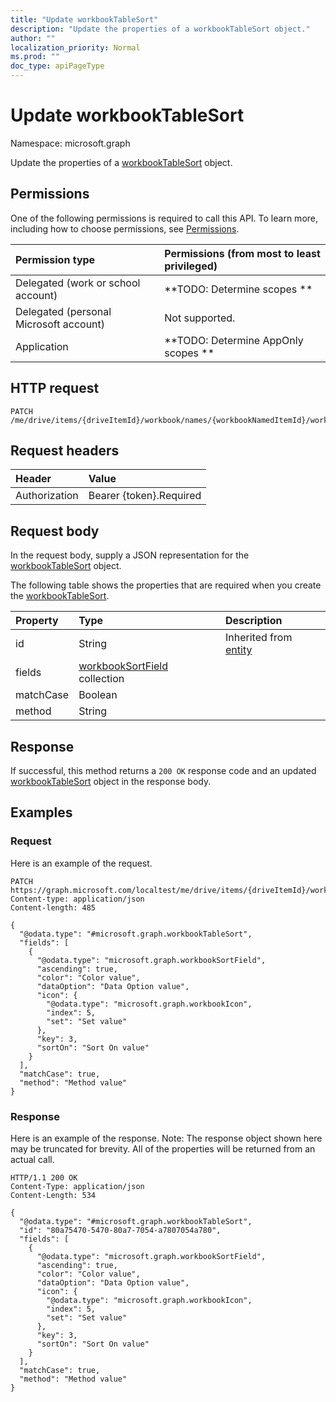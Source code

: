 ```yaml
---
title: "Update workbookTableSort"
description: "Update the properties of a workbookTableSort object."
author: ""
localization_priority: Normal
ms.prod: ""
doc_type: apiPageType
---
```


# Update workbookTableSort

Namespace: microsoft.graph

Update the properties of a [workbookTableSort](../resources/workbooktablesort.md) object.

## Permissions
One of the following permissions is required to call this API. To learn more, including how to choose permissions, see [Permissions](/concepts/permissions-reference.md).

|Permission type|Permissions (from most to least privileged)|
|:---|:---|
|Delegated (work or school account)|**TODO: Determine scopes **|
|Delegated (personal Microsoft account)|Not supported.|
|Application|**TODO: Determine AppOnly scopes **|

## HTTP request
<!-- {
  "blockType": "ignored"
}
-->
``` http
PATCH /me/drive/items/{driveItemId}/workbook/names/{workbookNamedItemId}/worksheet/tables/{workbookTableId}/sort
```

## Request headers
|Header|Value|
|:---|:---|
|Authorization|Bearer {token}.Required|

## Request body
In the request body, supply a JSON representation for the [workbookTableSort](../resources/workbooktablesort.md) object.

The following table shows the properties that are required when you create the [workbookTableSort](../resources/workbooktablesort.md).

|Property|Type|Description|
|:---|:---|:---|
|id|String| Inherited from [entity](../resources/entity.md)|
|fields|[workbookSortField](../resources/workbooksortfield.md) collection||
|matchCase|Boolean||
|method|String||



## Response
If successful, this method returns a `200 OK` response code and an updated [workbookTableSort](../resources/workbooktablesort.md) object in the response body.

## Examples

### Request
Here is an example of the request.
<!-- {
  "blockType": "request",
  "name": "update_workbooktablesort"
}
-->
``` http
PATCH https://graph.microsoft.com/localtest/me/drive/items/{driveItemId}/workbook/names/{workbookNamedItemId}/worksheet/tables/{workbookTableId}/sort
Content-type: application/json
Content-length: 485

{
  "@odata.type": "#microsoft.graph.workbookTableSort",
  "fields": [
    {
      "@odata.type": "microsoft.graph.workbookSortField",
      "ascending": true,
      "color": "Color value",
      "dataOption": "Data Option value",
      "icon": {
        "@odata.type": "microsoft.graph.workbookIcon",
        "index": 5,
        "set": "Set value"
      },
      "key": 3,
      "sortOn": "Sort On value"
    }
  ],
  "matchCase": true,
  "method": "Method value"
}
```

### Response
Here is an example of the response. Note: The response object shown here may be truncated for brevity. All of the properties will be returned from an actual call.
<!-- {
  "blockType": "response",
  "truncated": true
}
-->
``` http
HTTP/1.1 200 OK
Content-Type: application/json
Content-Length: 534

{
  "@odata.type": "#microsoft.graph.workbookTableSort",
  "id": "80a75470-5470-80a7-7054-a7807054a780",
  "fields": [
    {
      "@odata.type": "microsoft.graph.workbookSortField",
      "ascending": true,
      "color": "Color value",
      "dataOption": "Data Option value",
      "icon": {
        "@odata.type": "microsoft.graph.workbookIcon",
        "index": 5,
        "set": "Set value"
      },
      "key": 3,
      "sortOn": "Sort On value"
    }
  ],
  "matchCase": true,
  "method": "Method value"
}
```

